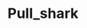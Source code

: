 # Pull_shark
  
        
      
             
          
      
           
       
            
        
   
   
